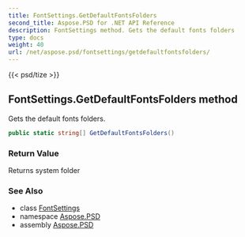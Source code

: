 ```yaml
---
title: FontSettings.GetDefaultFontsFolders
second_title: Aspose.PSD for .NET API Reference
description: FontSettings method. Gets the default fonts folders
type: docs
weight: 40
url: /net/aspose.psd/fontsettings/getdefaultfontsfolders/
---
```

{{< psd/tize >}}
## FontSettings.GetDefaultFontsFolders method

Gets the default fonts folders.

```csharp
public static string[] GetDefaultFontsFolders()
```

### Return Value

Returns system folder

### See Also

* class [FontSettings](../)
* namespace [Aspose.PSD](../../fontsettings/)
* assembly [Aspose.PSD](../../../)


